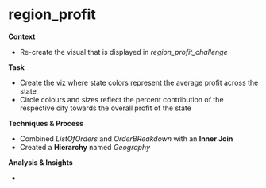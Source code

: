 # region_profit
**Context**

- Re-create the visual that is displayed in *region_profit_challenge*

**Task**

- Create the viz where state colors represent the average profit across the state
- Circle colours and sizes reflect the percent contribution of the respective city towards the overall profit of the state

**Techniques & Process**

- Combined *ListOfOrders* and *OrderBReakdown* with an **Inner Join**
- Created a **Hierarchy** named *Geography*

**Analysis & Insights**

-
